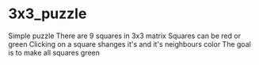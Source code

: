 # 3x3_puzzle
Simple puzzle
There are 9 squares in 3x3 matrix
Squares can be red or green
Clicking on a square shanges it's and it's neighbours color
The goal is to make all squares green
